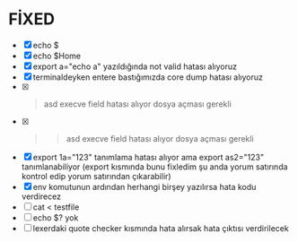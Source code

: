 # FİXED
- [x] echo $                                                      
- [x] echo $Home                                                  
- [x] export a="echo a" yazıldığında not valid hatası alıyoruz    
- [x] terminaldeyken entere bastığımızda core dump hatası alıyoruz
- [x] > asd execve field hatası alıyor dosya açması gerekli
- [x] >> asd execve field hatası alıyor dosya açması gerekli
- [x] export 1a="123" tanımlama hatası alıyor ama export as2="123" tanımlanabiliyor       (export kısmında bunu fixledim şu anda yorum satırında kontrol edip yorum satırından çıkarabilir)
- [x] env komutunun ardından herhangi birşey yazılırsa hata kodu verdirecez
- [ ] cat < testfile
- [ ] echo $? yok
- [ ] lexerdaki quote checker kısmında hata alırsak hata çıktısı verdirilecek